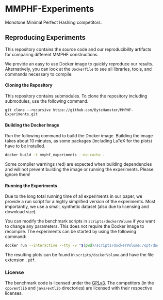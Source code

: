 # MMPHF-Experiments

Monotone Minimal Perfect Hashing competitors.

## Reproducing Experiments

This repository contains the source code and our reproducibility artifacts for comparing different MMPHF constructions.

We provide an easy to use Docker image to quickly reproduce our results.
Alternatively, you can look at the `Dockerfile` to see all libraries, tools, and commands necessary to compile.

#### Cloning the Repository

This repository contains submodules.
To clone the repository including submodules, use the following command.

```
git clone --recursive https://github.com/ByteHamster/MMPHF-Experiments.git
```

#### Building the Docker Image

Run the following command to build the Docker image.
Building the image takes about 10 minutes, as some packages (including LaTeX for the plots) have to be installed.

```bash
docker build -t mmphf_experiments --no-cache .
```

Some compiler warnings (red) are expected when building dependencies and will not prevent building the image or running the experiments.
Please ignore them!

#### Running the Experiments
Due to the long total running time of all experiments in our paper, we provide a run script for a highly simplified version of the experiments.
Most importantly, we use a small, synthetic dataset (also due to licensing and download size).

You can modify the benchmark scripts in `scripts/dockerVolume` if you want to change any parameters.
This does not require the Docker image to recompile.
The experiments can be started by using the following command:

```bash
docker run --interactive --tty -v "$(pwd)/scripts/dockerVolume:/opt/dockerVolume" mmphf_experiments /opt/dockerVolume/normal-distribution.sh
```

The resulting plots can be found in `scripts/dockerVolume` and have the file extension `.pdf`.

### License

The benchmark code is licensed under the [GPLv3](/LICENSE).
The competitors (in the `cpp/extlib` and `java/extlib` directories) are licensed with their respective licenses.
